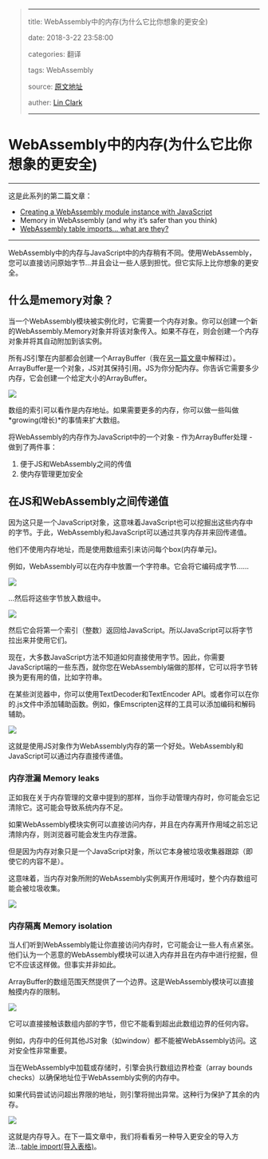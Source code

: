 > ---
>
> title: WebAssembly中的内存(为什么它比你想象的更安全)
>
> date: 2018-3-22 23:58:00
>
> categories: 翻译
>
> tags: WebAssembly
>
> source: [原文地址](https://hacks.mozilla.org/2017/07/memory-in-webassembly-and-why-its-safer-than-you-think/)
>
> auther: [Lin Clark](http://code-cartoons.com/)
>
> ---

# WebAssembly中的内存(为什么它比你想象的更安全)

---

这是此系列的第二篇文章：

- [Creating a WebAssembly module instance with JavaScript](https://hacks.mozilla.org/2017/07/creating-a-webassembly-module-instance-with-javascript/)
- Memory in WebAssembly (and why it’s safer than you think)
- [WebAssembly table imports… what are they?](https://hacks.mozilla.org/2017/07/webassembly-table-imports-what-are-they/)

---

WebAssembly中的内存与JavaScript中的内存稍有不同。使用WebAssembly，您可以直接访问原始字节...并且会让一些人感到担忧。但它实际上比你想象的更安全。

## 什么是memory对象？

当一个WebAssembly模块被实例化时，它需要一个内存对象。你可以创建一个新的WebAssembly.Memory对象并将该对象传入。如果不存在，则会创建一个内存对象并将其自动附加到该实例。

所有JS引擎在内部都会创建一个ArrayBuffer（我在[另一篇文章](https://hacks.mozilla.org/2017/06/a-cartoon-intro-to-arraybuffers-and-sharedarraybuffers/)中解释过）。ArrayBuffer是一个对象，JS对其保持引用。JS为你分配内存。你告诉它需要多少内存，它会创建一个给定大小的ArrayBuffer。

![](https://hacks.mozilla.org/files/2017/07/02-01-768x590.png)

数组的索引可以看作是内存地址。如果需要更多的内存，你可以做一些叫做*growing(增长)*的事情来扩大数组。

将WebAssembly的内存作为JavaScript中的一个对象 - 作为ArrayBuffer处理 - 做到了两件事：

 1. 便于JS和WebAssembly之间的传值
 2. 使内存管理更加安全

## 在JS和WebAssembly之间传递值

因为这只是一个JavaScript对象，这意味着JavaScript也可以挖掘出这些内存中的字节。于此，WebAssembly和JavaScript可以通过共享内存并来回传递值。

他们不使用内存地址，而是使用数组索引来访问每个box(内存单元)。

例如，WebAssembly可以在内存中放置一个字符串。它会将它编码成字节......

![](https://hacks.mozilla.org/files/2017/07/02-02-768x569.png)

...然后将这些字节放入数组中。

![](https://hacks.mozilla.org/files/2017/07/02-03-768x569.png)

然后它会将第一个索引（整数）返回给JavaScript。所以JavaScript可以将字节拉出来并使用它们。

现在，大多数JavaScript方法不知道如何直接使用字节。因此，你需要JavaScript端的一些东西，就你您在WebAssembly端做的那样，它可以将字节转换为更有用的值，比如字符串。

在某些浏览器中，你可以使用TextDecoder和TextEncoder API。或者你可以在你的.js文件中添加辅助函数。例如，像Emscripten这样的工具可以添加编码和解码辅助。

![](https://hacks.mozilla.org/files/2017/07/02-05-768x594.png)

这就是使用JS对象作为WebAssembly内存的第一个好处。WebAssembly和JavaScript可以通过内存直接传递值。

### 内存泄漏 Memory leaks

正如我在关于内存管理的文章中提到的那样，当你手动管理内存时，你可能会忘记清除它。这可能会导致系统内存不足。

如果WebAssembly模块实例可以直接访问内存，并且在内存离开作用域之前忘记清除内存，则浏览器可能会发生内存泄露。

但是因为内存对象只是一个JavaScript对象，所以它本身被垃圾收集器跟踪（即使它的内容不是）。

这意味着，当内存对象所附的WebAssembly实例离开作用域时，整个内存数组可能会被垃圾收集。

![](https://hacks.mozilla.org/files/2017/07/02-06-768x567.png)

### 内存隔离 Memory isolation

当人们听到WebAssembly能让你直接访问内存时，它可能会让一些人有点紧张。他们认为一个恶意的WebAssembly模块可以进入内存并且在内存中进行挖掘，但它不应该这样做。但事实并非如此。

ArrayBuffer的数组范围天然提供了一个边界。这是WebAssembly模块可以直接触摸内存的限制。

![](https://hacks.mozilla.org/files/2017/07/02-07-768x574.png)

它可以直接接触该数组内部的字节，但它不能看到超出此数组边界的任何内容。

例如，内存中的任何其他JS对象（如window）都不能被WebAssembly访问。这对安全性非常重要。

当在WebAssembly中加载或存储时，引擎会执行数组边界检查（array bounds checks）以确保地址位于WebAssembly实例的内存中。

如果代码尝试访问超出界限的地址，则引擎将抛出异常。这种行为保护了其余的内存。

![](https://hacks.mozilla.org/files/2017/07/02-08-768x570.png)

这就是内存导入。在下一篇文章中，我们将看看另一种导入更安全的导入方法...[table import(导入表格)](https://hacks.mozilla.org/2017/07/webassembly-table-imports-what-are-they/)。
